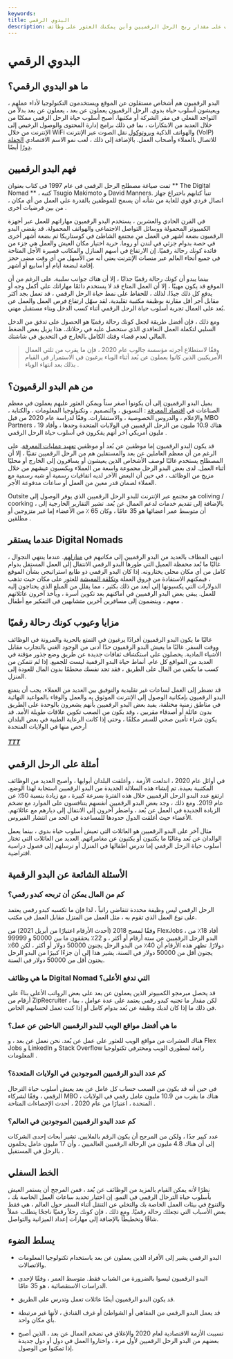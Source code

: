 ```yaml
---
keywords: 
title: البدوي الرقمي
description: البدو الرقميون هم أشخاص مستقلون عن الموقع يستخدمون التكنولوجيا لأداء وظائفهم. تعرف على مقدار ربح الرحل الرقميين وأين يمكنك العثور على وظائف.
---
```


# البدوي الرقمي
## ما هو البدوي الرقمي؟

البدو الرقميون هم أشخاص مستقلون عن الموقع ويستخدمون التكنولوجيا لأداء عملهم ، ويعيشون أسلوب حياة بدوي. الرحل الرقميون يعملون عن بعد ، يعملون عن بعد بدلاً من التواجد الفعلي في مقر الشركة أو مكتبها. أصبح أسلوب حياة الرحل الرقمي ممكنًا من خلال العديد من الابتكارات ، بما في ذلك برامج إدارة المحتوى والوصول الرخيص إلى الإنترنت من خلال WiFi والهواتف الذكية [وبروتوكول](/voiceoverinternet-protocol-voip) نقل الصوت عبر الإنترنت (VoIP) للاتصال بالعملاء وأصحاب العمل. بالإضافة إلى ذلك ، لعب نمو الاسم الاقتصادي [الحفلة](/gig-economy) [دورًا](/gig-economy) أيضًا.

## فهم البدو الرقميين

تمت صياغة مصطلح الرحل الرقمي في عام 1997 في كتاب بعنوان ** The Digital Nomad ** ، كتبه Tsugio Makimoto و David Manners. تنبأ كتابهم باختراع جهاز اتصال فردي قوي للغاية من شأنه أن يسمح للموظفين بالقدرة على العمل من أي مكان ، من بين فرضيات أخرى .

في القرن الحادي والعشرين ، يستخدم البدو الرقميون مهاراتهم للعمل عبر أجهزة الكمبيوتر المحمولة ووسائل التواصل الاجتماعي والهواتف المحمولة. قد يقضي البدو الرقميون بضعة أشهر في العمل من مجتمع الشاطئ في كوستاريكا ثم بضعة أشهر أخرى في حصة بدوام جزئي في لندن أو روما. حرية اختيار مكان العيش والعمل هي جزء من فائدة كونك رحالة رقميًا. إن الارتفاع في أسهم المنازل والمكاتب قصيرة الأجل المتاحة في جميع أنحاء العالم عبر منصات الإنترنت يعني أنه من الأسهل من أي وقت مضى حجز إقامة لبضعة أيام أو أسابيع أو أشهر.

بينما يبدو أن كونك رحالة رقميًا جذابًا ، إلا أن هناك جوانب سلبية. على الرغم من أن الموقع قد يكون مهيبًا ، إلا أن العمل المتاح قد لا يستخدم دائمًا مهاراتك على أكمل وجه أو يدفع كل ذلك جيدًا. لذلك ، للحفاظ على نمط حياة الرحل الرقمي ، قد تعمل بجد أكثر مقابل أجر أقل مقارنة بوظيفة مكتبية تقليدية. لقد سهّل ارتفاع فرص العمل والعمل عن بُعد على العمال تجربة أسلوب حياة الرحل الرقمي أثناء كسب الدخل وبناء مستقبل مهني.

ومع ذلك ، فإن أفضل طريقة لجعل كونك رحالة رقميًا هو الحصول على تدفق من الدخل السلبي لتكملة العمل التعاقدي الذي ستحصل عليه في رحلاتك. هذا يزيل بعض الضغط المالي لعدم قضاء وقتك الكامل بالخارج في التحديق في شاشتك.

> وفقًا لاستطلاع أجرته مؤسسة جالوب عام 2020 ، فإن ما يقرب من ثلثي العمال الأمريكيين الذين كانوا يعملون عن بُعد أثناء الوباء يرغبون في الاستمرار في القيام بذلك بعد انتهاء الوباء .

>

## من هم البدو الرقميون؟

يميل البدو الرقميون إلى أن يكونوا أصغر سناً ويمكن العثور عليهم يعملون في معظم الصناعات في [اقتصاد المعرفة](/knowledge-economy) : التسويق ، والتصميم ، وتكنولوجيا المعلومات ، والكتابة ، والإعلام ، والدروس الخصوصية ، والاستشارات. وفقًا لدراسة عام 2020 من قبل MBO Partners ، هناك 10.9 مليون من الرحل الرقميين في الولايات المتحدة وحدها ، وأفاد 19 مليون أمريكي آخر أنهم يفكرون في أسلوب حياة الرحل الرقمي .

قد يكون البدو الرقميون إما موظفين عن بُعد أو موظفين [تعهيد عمليات المعرفة](/knowledge-process-outsourcing). على الرغم من أن معظم العاملين عن بعد والمستقلين هم من الرحل الرقميين تقنيًا ، إلا أن المصطلح يستخدم غالبًا لوصف الأشخاص الذين يعيشون أو يسافرون إلى الخارج أو محليًا أثناء العمل. لدى بعض البدو الرحل مجموعة واسعة من العملاء ويكسبون عيشهم من خلال مزيج من الوظائف ، في حين أن البعض الآخر لديه اتفاقيات رسمية أو شبه رسمية مع العملاء لضمان قدر معين من العمل أو ساعات مدفوعة الأجر.

Outsite هو مجتمع عبر الإنترنت للبدو الرحل الرقميين الذي يوفر الوصول إلى coliving / coorking ، بالإضافة إلى تقديم خدمات لدعم العمال عن بُعد. تشير التقارير الخارجية إلى أن متوسط عمر أعضائها هو 35 عامًا ، وكان 65 ٪ من الأعضاء إما غير متزوجين أو مطلقين .

## عندما يستقر Digital Nomads

انتهى المطاف بالعديد من البدو الرقميين إلى مكاتبهم في [منازلهم](/home-office). عندما ينتهي التجوال ، غالبًا ما تُعد محفظة العميل التي طورها البدو الرقمي الانتقال إلى العمل المستقل بدوام كامل من أي مكان محلي يختارونه. إذا كان البدو الرقمي ذو طابع استراتيجي بشأن الموقع ، فيمكنهم الاستفادة من فروق العملة [وتكلفة المعيشة](/cost-of-living) للعثور على مكان حيث تذهب الدولارات التي يكسبونها إلى أبعد من ذلك بكثير ، مما يقلل من المبلغ الذي يحتاجون إليه للعمل. يبقى بعض البدو الرقميين في أماكنهم بعد تكوين أسرة ، ويأخذ آخرون عائلاتهم معهم ، وينضمون إلى مسافرين آخرين متشابهين في التفكير مع أطفال .

## مزايا وعيوب كونك رحالة رقميًا

غالبًا ما يكون البدو الرقميون أفرادًا يرغبون في التمتع بالحرية والمرونة في الوظائف ووقت السفر. غالبًا ما يعيش البدو الرقميون حدًا أدنى من الوجود الغني بالتجارب مقابل الأشياء المادية. يحصلون على استكشاف ثقافات جديدة عن طريق وضع جذور مؤقتة في العديد من المواقع كل عام. أنماط حياة البدو الرقمية ليست للجميع. إذا لم تتمكن من كسب ما يكفي من المال على الطريق ، فقد تجد نفسك محطمًا بدون المال للعودة إلى المنزل.

قد تضطر إلى العمل لساعات غير تقليدية والتوفيق بين العديد من العملاء. يجب أن يتمتع البدو الرقميون بإمكانية الوصول إلى الإنترنت الموثوق به والعمل والوفاء بالمواعيد النهائية في مناطق زمنية مختلفة. يفيد بعض البدو الرقميين بأنهم يشعرون بالوحدة على الطريق بدون عائلة أو أصدقاء مقربين ، وقد يكون من الصعب تكوين علاقات طويلة الأمد. قد يكون شراء تأمين صحي للسفر مكلفًا ، وحتى إذا كانت الرعاية الطبية في بعض البلدان أرخص منها في الولايات المتحدة

<h5> <a href=""> TTT </a> </h5>

## أمثلة على الرحل الرقمي

في أوائل عام 2020 ، اندلعت الأزمة ، وأغلقت البلدان أبوابها ، وأصبح العديد من الوظائف المكتبية بعيدة. تم إنشاء هذه السلالة الجديدة من البدو الرقميين استجابة لهذا الوضع. ارتفع عدد البدو الرحل الرقميين خلال هذه الفترة بسرعة كبيرة ، مع زيادة بنسبة 50٪ عن عام 2019. ومع ذلك ، وجد بعض البدو الرقميين أنفسهم يتنافسون على الموارد مع تضخم الزيادة الجديدة في العمل عن بُعد ، واضطر آخرون إلى الانتقال إلى ديارهم مع عائلاتهم. الأعضاء حيث أغلقت الدول حدودها للمساعدة في الحد من انتشار الفيروس.

مثال آخر على البدو الرقميين هو العائلات التي تعيش أسلوب حياة بدوي ، بينما يعمل الوالدان عن بُعد وغالبًا ما يكتبون أو يكتبون عن مغامراتهم. العديد من العائلات التي تختار أسلوب حياة الرحل الرقمي إما تدرس أطفالها في المنزل أو ترسلهم إلى فصول دراسية افتراضية.

## الأسئلة الشائعة عن البدو الرقمية

### كم من المال يمكن أن تربحه كبدو رقمي؟

الرحل الرقمي ليس وظيفة محددة تتقاضى راتباً ، لذا فإن ما تكسبه كبدو رقمي يعتمد على نوع العمل الذي تقوم به ، مثل العمل من المنزل مقابل العمل في مكتب.

وفقًا لمسح 2018 (أحدث الأرقام اعتبارًا من أبريل 2021) من FlexJobs ، أفاد 18٪ من البدو الرحل الرقميين عن ستة أرقام أو أكثر ، و 22٪ يحققون ما بين 50000 و 99999 دولارًا. تظهر هذه الأرقام أن 40٪ من البدو الرحل يجنون 50000 دولار أو أكثر ، لكن 60٪ يجنون أقل من 50000 دولار في السنة. يشير هذا إلى أن جزءًا كبيرًا من البدو الرحل يجنون أقل من 50000 دولار في السنة.

### ما هي وظائف Digital Nomad التي تدفع الأعلى؟

قد يحصل مبرمجو الكمبيوتر الذين يعملون عن بعد على بعض الرواتب الأعلى بناءً على أرقام من ZipRecruiter ، لكن مقدار ما تجنيه كبدو رقمي يعتمد على عدة عوامل ، بما في ذلك ما إذا كان لديك وظيفة عن بُعد بدوام كامل أو إذا كنت تعمل لحسابهم الخاص.

### ما هي أفضل مواقع الويب للبدو الرقميين الباحثين عن عمل؟

هناك العشرات من مواقع الويب للعثور على عمل عن بُعد. نحن نعمل عن بعد ، و Flex Jobs و LinkedIn و Stack Overflow رائعة لمطوري الويب ومحترفي تكنولوجيا المعلومات .

### كم عدد البدو الرقميين الموجودين في الولايات المتحدة؟

في حين أنه قد يكون من الصعب حساب كل عامل عن بعد يعيش أسلوب حياة الترحال الرقمي ، وفقًا لشركاء MBO ، هناك ما يقرب من 10.9 مليون عامل رقمي في الولايات المتحدة ، اعتبارًا من عام 2020 ، أحدث الإحصاءات المتاحة .

### كم عدد البدو الرقميين الموجودين في العالم؟

عدد كبير جدًا ، ولكن من المرجح أن يكون الرقم بالملايين. تشير أبحاث إحدى الشركات إلى أن هناك 4.8 مليون من الرحالة الرقميين العالميين ، وأن 17 مليون عامل يحلمون بالرحل في المستقبل .

## الخط السفلي

نظرًا لأنه يمكن القيام بالمزيد من الوظائف عن بُعد ، فمن المرجح أن يستمر العيش بأسلوب حياة الترحال الرقمي في النمو. إن اختيار تحديد ساعات العمل الخاصة بك ، والتنوع في بيئات العمل الخاصة بك والتخلي عن التنقل أثناء السفر حول العالم ، هي فقط بعض الأسباب التي تجعلك رحالة رقميًا. ومع ذلك ، فإن كونك رحلاً رقميًا ناجحًا يتطلب عملاً شاقًا وتخطيطًا بالإضافة إلى مهارات إعداد الميزانية والتواصل.

## يسلط الضوء

- البدو الرقمي يشير إلى الأفراد الذين يعملون عن بعد باستخدام تكنولوجيا المعلومات والاتصالات.

- البدو الرقميون ليسوا بالضرورة من الشباب فقط. متوسط العمر ، وفقًا لإحدى الدراسات الاستقصائية ، هو 35 عامًا.

- قد يكون البدو الرقميون أيضًا عائلات تعمل وتدرس على الطريق.

- قد يعمل البدو الرقمي من المقاهي أو الشواطئ أو غرف الفنادق ، لأنها غير مرتبطة بأي مكان واحد.

- تسببت الأزمة الاقتصادية لعام 2020 والإغلاق في تضخم العمال عن بعد ، الذين أصبح بعضهم من البدو الرحل الرقميين لأول مرة ، واختاروا العمل في دول أو دول جديدة إذا تمكنوا من الوصول.

